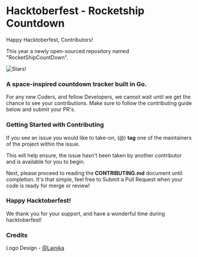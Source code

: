 # Hacktoberfest - Rocketship Countdown

Happy Hacktoberfest, Contributors! 

This year a newly open-sourced repository named "RocketShipCountDown". 

![Stars!](https://images.unsplash.com/photo-1417577097439-425fb7dec05e?ixlib=rb-1.2.1&ixid=MnwxMjA3fDB8MHxwaG90by1wYWdlfHx8fGVufDB8fHx8&auto=format&fit=crop&w=1332&q=80 "Stars")
 
### A space-inspired countdown tracker built in Go. 

For any new Coders, and fellow Developers, we cannot wait until we get the chance to see your contributions. Make sure to follow the contributing guide below and  submit your PR's. 

### Getting Started with Contributing  

If you see an issue you would like to take-on, (@) **tag** one of the maintainers of the project within the issue. 

This will help ensure, the issue hasn't been taken by another contributor and is available for you to begin.  

Next, please proceed to reading the **CONTRIBUTING.md** document until completion. It's that simple, feel free to Submit a Pull Request when your code is ready for merge or review!

### Happy Hacktoberfest!

We thank you for your support, and have a wonderful time during hacktoberfest!

### Credits
Logo Design - [@Lainika](https://github.com/Lainika)
